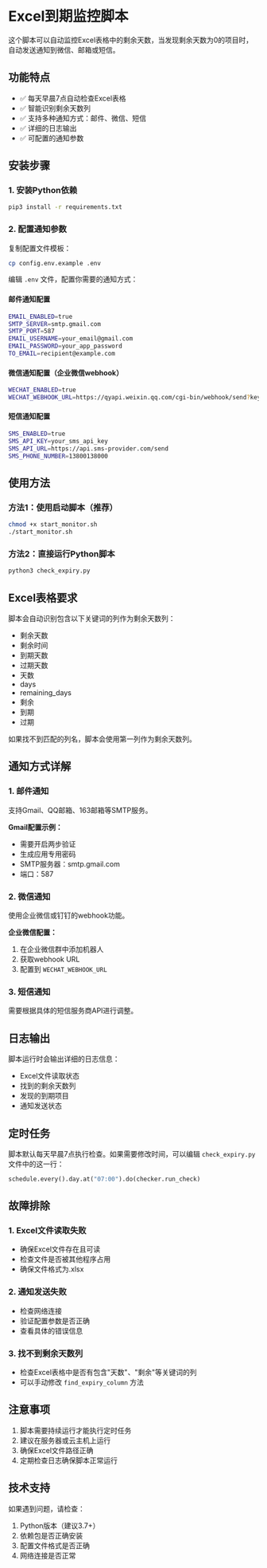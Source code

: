 # Excel到期监控脚本

这个脚本可以自动监控Excel表格中的剩余天数，当发现剩余天数为0的项目时，自动发送通知到微信、邮箱或短信。

## 功能特点

- ✅ 每天早晨7点自动检查Excel表格
- ✅ 智能识别剩余天数列
- ✅ 支持多种通知方式：邮件、微信、短信
- ✅ 详细的日志输出
- ✅ 可配置的通知参数

## 安装步骤

### 1. 安装Python依赖

```bash
pip3 install -r requirements.txt
```

### 2. 配置通知参数

复制配置文件模板：
```bash
cp config.env.example .env
```

编辑 `.env` 文件，配置你需要的通知方式：

#### 邮件通知配置
```bash
EMAIL_ENABLED=true
SMTP_SERVER=smtp.gmail.com
SMTP_PORT=587
EMAIL_USERNAME=your_email@gmail.com
EMAIL_PASSWORD=your_app_password
TO_EMAIL=recipient@example.com
```

#### 微信通知配置（企业微信webhook）
```bash
WECHAT_ENABLED=true
WECHAT_WEBHOOK_URL=https://qyapi.weixin.qq.com/cgi-bin/webhook/send?key=YOUR_KEY
```

#### 短信通知配置
```bash
SMS_ENABLED=true
SMS_API_KEY=your_sms_api_key
SMS_API_URL=https://api.sms-provider.com/send
SMS_PHONE_NUMBER=13800138000
```

## 使用方法

### 方法1：使用启动脚本（推荐）
```bash
chmod +x start_monitor.sh
./start_monitor.sh
```

### 方法2：直接运行Python脚本
```bash
python3 check_expiry.py
```

## Excel表格要求

脚本会自动识别包含以下关键词的列作为剩余天数列：
- 剩余天数
- 剩余时间
- 到期天数
- 过期天数
- 天数
- days
- remaining_days
- 剩余
- 到期
- 过期

如果找不到匹配的列名，脚本会使用第一列作为剩余天数列。

## 通知方式详解

### 1. 邮件通知
支持Gmail、QQ邮箱、163邮箱等SMTP服务。

**Gmail配置示例：**
- 需要开启两步验证
- 生成应用专用密码
- SMTP服务器：smtp.gmail.com
- 端口：587

### 2. 微信通知
使用企业微信或钉钉的webhook功能。

**企业微信配置：**
1. 在企业微信群中添加机器人
2. 获取webhook URL
3. 配置到 `WECHAT_WEBHOOK_URL`

### 3. 短信通知
需要根据具体的短信服务商API进行调整。

## 日志输出

脚本运行时会输出详细的日志信息：
- Excel文件读取状态
- 找到的剩余天数列
- 发现的到期项目
- 通知发送状态

## 定时任务

脚本默认每天早晨7点执行检查。如果需要修改时间，可以编辑 `check_expiry.py` 文件中的这一行：

```python
schedule.every().day.at("07:00").do(checker.run_check)
```

## 故障排除

### 1. Excel文件读取失败
- 确保Excel文件存在且可读
- 检查文件是否被其他程序占用
- 确保文件格式为.xlsx

### 2. 通知发送失败
- 检查网络连接
- 验证配置参数是否正确
- 查看具体的错误信息

### 3. 找不到剩余天数列
- 检查Excel表格中是否有包含"天数"、"剩余"等关键词的列
- 可以手动修改 `find_expiry_column` 方法

## 注意事项

1. 脚本需要持续运行才能执行定时任务
2. 建议在服务器或云主机上运行
3. 确保Excel文件路径正确
4. 定期检查日志确保脚本正常运行

## 技术支持

如果遇到问题，请检查：
1. Python版本（建议3.7+）
2. 依赖包是否正确安装
3. 配置文件格式是否正确
4. 网络连接是否正常 
